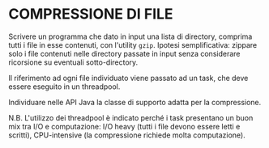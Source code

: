 # COMPRESSIONE DI FILE

Scrivere un programma che dato in input una lista di directory, comprima tutti i file in esse contenuti, con
l'utility `gzip`.
Ipotesi semplificativa: zippare solo i file contenuti nelle directory passate in input senza considerare
ricorsione su eventuali sotto-directory.

Il riferimento ad ogni file individuato viene passato ad un task, che deve essere eseguito in un threadpool.

Individuare nelle API Java la classe di supporto adatta per la compressione.

N.B. L'utilizzo dei threadpool è indicato perché i task presentano un buon mix tra I/O e computazione: I/O heavy (tutti i file devono essere letti e scritti), CPU-intensive (la compressione richiede molta computazione).
